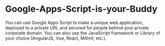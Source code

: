 # Google-Apps-Script-is-your-Buddy
You can use Google Apps Script to make a unique web application, deployed to a private URL and secured for people behind your private corporate domain. You can also use the JavaScript framework or Library of your choice (AngularJS, Vue, React, Mithril, etc.).
